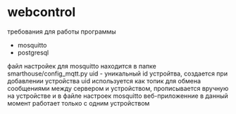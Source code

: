 # webcontrol
требования для работы программы
- mosquitto
- postgresql

файл настройек для mosquitto находится в папке smarthouse/config_mqtt.py
uid - уникальный id устройтва, создается при добавлении устройства
uid используется как топик для обмена сообщениями между сервером и устройством, прописывается вручную на устройстве и в файле настроек mosquitto
веб-приложенние в данный момент работает только с одним устройством
